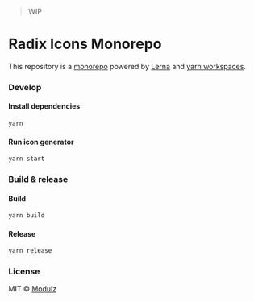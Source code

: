 > WIP

# Radix Icons Monorepo

This repository is a [monorepo](https://github.com/babel/babel/blob/master/doc/design/monorepo.md) powered by [Lerna](https://github.com/lerna/lerna) and [yarn workspaces](https://yarnpkg.com/lang/en/docs/cli/workspaces/).

### Develop

#### Install dependencies

```sh
yarn
```

#### Run icon generator

```sh
yarn start
```

### Build & release

#### Build

```sh
yarn build
```

#### Release

```sh
yarn release
```

### License

MIT © [Modulz](https://modulz.app)
